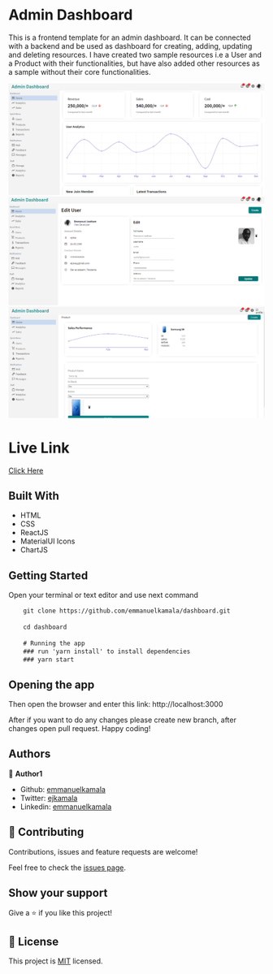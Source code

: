 # Admin Dashboard
This is a frontend template for an admin dashboard. It can be connected with a backend and be used as dashboard for creating, adding, updating and deleting resources. I have created two sample resources i.e a User and a Product with their functionalities, but have also added other resources as a sample without their core functionalities. 

![screenshot](./public/images/1.png)
![screenshot](./public/images/2.png)
![screenshot](./public/images/3.png)

# Live Link
<a href="https://ejokadashboard.netlify.app/">Click Here</a>


## Built With

- HTML
- CSS
- ReactJS
- MaterialUI Icons
- ChartJS


## Getting Started

Open your terminal or text editor and use next command

        git clone https://github.com/emmanuelkamala/dashboard.git

        cd dashboard

        # Running the app
        ### run 'yarn install' to install dependencies
        ### yarn start


## Opening the app

Then open the browser and enter this link:
http://localhost:3000

After if you want to do any changes please create new branch, after changes open pull request.
Happy coding! 



## Authors


👤 **Author1**

- Github: [emmanuelkamala](https://github.com/emmanuelkamala)
- Twitter: [ejkamala](https://twitter.com/ejkamala)
- Linkedin: [emmanuelkamala](https://linkedin.com/in/emmanuelkamala)

## 🤝 Contributing

Contributions, issues and feature requests are welcome!

Feel free to check the [issues page](issues/).

## Show your support

Give a ⭐️ if you like this project!


## 📝 License

This project is [MIT](lic.url) licensed.
